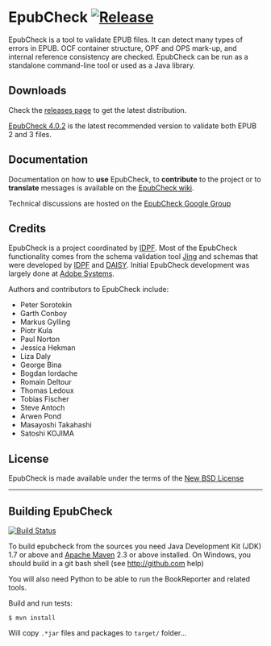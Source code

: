 EpubCheck [![Release](https://img.shields.io/github/release/idpf/epubcheck.svg)](https://github.com/idpf/epubcheck/releases/latest)
=========

EpubCheck is a tool to validate EPUB files. It can detect many
types of errors in EPUB. OCF container structure, OPF and OPS mark-up,
and internal reference consistency are checked. EpubCheck can be run
as a standalone command-line tool or used as a Java library.


## Downloads

Check the [releases page](https://github.com/IDPF/epubcheck/releases) to get the latest distribution.

[EpubCheck 4.0.2](https://github.com/IDPF/epubcheck/releases/tag/v4.0.2) is the latest recommended version to validate both EPUB 2 and 3 files.


## Documentation

Documentation on how to **use** EpubCheck, to **contribute** to the project or to **translate** messages is available on the [EpubCheck wiki](https://github.com/IDPF/epubcheck/wiki).

Technical discussions are hosted on the [EpubCheck Google Group](https://groups.google.com/forum/#!forum/epubcheck)


## Credits

EpubCheck is a project coordinated by [IDPF](http://idpf.org/). Most of the EpubCheck functionality comes from the schema validation tool [Jing](http://www.thaiopensource.com/relaxng/jing.html) and schemas that were developed by [IDPF](http://www.idpf.org/) and [DAISY](http://www.daisy.org/). Initial EpubCheck development was largely done at [Adobe Systems](http://www.adobe.com/).

Authors and contributors to EpubCheck include:

 * Peter Sorotokin
 * Garth Conboy
 * Markus Gylling
 * Piotr Kula
 * Paul Norton
 * Jessica Hekman
 * Liza Daly
 * George Bina
 * Bogdan Iordache
 * Romain Deltour
 * Thomas Ledoux
 * Tobias Fischer
 * Steve Antoch
 * Arwen Pond
 * Masayoshi Takahashi
 * Satoshi KOJIMA

## License

EpubCheck is made available under the terms of the [New BSD License](http://opensource.org/licenses/BSD-3-Clause)

----

## Building EpubCheck
[![Build Status](https://travis-ci.org/IDPF/epubcheck.svg?branch=master)](https://travis-ci.org/IDPF/epubcheck/)

To build epubcheck from the sources you need Java Development Kit (JDK) 1.7 or above and [Apache Maven](http://maven.apache.org/) 2.3 or above installed.
On Windows, you should build in a git bash shell (see http://github.com help)

You will also need Python to be able to run the BookReporter and related tools.


Build and run tests:

```
$ mvn install
```
Will copy `.*jar` files and packages to `target/` folder...
